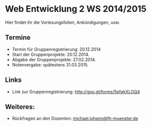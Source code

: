 Web Entwicklung 2 WS 2014/2015
========

Hier findet ihr die Vorlesungsfolien, Ankündigungen, usw. 


Termine
-----------

* Termin für Gruppenregistrierung: 20.12.2014
* Start der Gruppenprojekte: 20.12.2014.
* Abgabe der Gruppenprojekte: 27.02.2014.
* Notenvergabe: spätestens 31.03.2015.


Links
-----------

* Link zur Gruppenregistrierung: http://goo.gl/forms/5pfqkXLOQ4


Weiteres:
-----------

* Rückfragen an den Dozenten: michael.johann@fh-muenster.de
